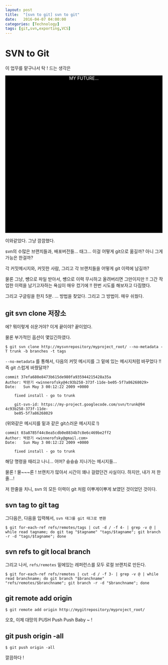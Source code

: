 ```yaml
---
layout: post
title:  "[svn to git] svn to git"
date:   2016-04-07 04:00:00
categories: [Technology]
tags: [git,svn,exporting,VCS]
---
```



# SVN to Git
이 업무를 맡구나서 탁 ! 드는 생각은

<div style="width:500px; height:500px; background-color:black; color:white; vertical-align: middle; text-align: center;">
MY FUTURE...
</div>

이와같았다. 그냥 깜깜했다.

svn의 수많은 브랜치들과, 배포버전들... 태그...
이걸 어떻게 git으로 옮길까? 아니 그게 가능은 한걸까?

각 커밋메시지와, 커밋한 사람, 그리고 각 브랜치들을 어떻게 git 이력에 남길까?

물론 그냥, 썡으로 파일 받아서, 썡으로 이력 무시하고 올려버리면 그만이지만 !!
그간 작업한 이력을 남기고자하는 욕심이 매우 컸기에 !! 한번 시도를 해보자고 다짐했다.

그리고 구글링을 한지 5분.
...
방법을 찾았다.
그리고 그 방법이. 매우 쉬웠다.

## git svn clone **저장소**
에? 뭐이렇게 쉬운거야? 이게 끝이야?
끝이었다.

물론 부가적인 옵션이 몇있긴하였다.

```git
$ git svn clone http://mysvnrepository/myproject_root/ --no-metadata -T trunk -b branches -t tags
```

`--no-metadata` 를 통해서, 다음의 커밋 메시지를 그 밑에 있는 메시지처럼 바꾸었다 !! 즉 git 스럽게 바꿨달까?

```
commit 37efa680e8473b615de980fa935944215428a35a
Author: 박판기 <winnerofsky@4c93b258-373f-11de-be05-5f7a86268029>
Date:   Sun May 3 00:12:22 2009 +0000

    fixed install - go to trunk

    git-svn-id: https://my-project.googlecode.com/svn/trunk@94 4c93b258-373f-11de-
    be05-5f7a86268029
```

(위와같은 메시지를 밑과 같은 git스러운 메시지로 !)

```
commit 03a8785f44c8ea5cdb0e8834b7c8e6c469be2ff2
Author: 박판기 <winnerofsky@gmail.com>
Date:   Sun May 3 00:12:22 2009 +0000

    fixed install - go to trunk
```

해당 명령을 때리고 나니...
어머? 슝슝슝 지나가는 메시지들...

물론 !
물~~~론 !
브랜치가 많아서 시간이 꽤나 걸렸던건 사실이다.
하지만, 내가 저 한줄...!

저 한줄을 치니, svn 의 모든 이력이 git 처럼 이뿌게이뿌게 보였던 것이었던 것이다.


## svn tag to git tag

그다음은, 다음을 입력해서, `svn 태그를 git 태그로 변환`

```git
$ git for-each-ref refs/remotes/tags | cut -d / -f 4- | grep -v @ | while read tagname; do git tag "$tagname" "tags/$tagname"; git branch -r -d "tags/$tagname"; done
```

## svn refs to git local branch

그리고 나서, `refs/remotes` 밑에있는 레퍼런스를 모두 로컬 브랜치로 만든다.

```git
$ git for-each-ref refs/remotes | cut -d / -f 3- | grep -v @ | while read branchname; do git branch "$branchname" "refs/remotes/$branchname"; git branch -r -d "$branchname"; done
```

## git remote add origin

```git
$ git remote add origin http://mygitrepository/myproject_root/
```

오호, 이제 대망의 PUSH
Push Push Baby ~ !

## git push origin -all

```git
$ git push origin -all
```


깔끔하다 !